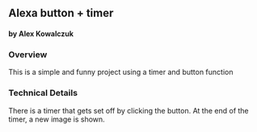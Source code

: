 ## Alexa button + timer 
#### by Alex Kowalczuk



### Overview
This is a simple and funny project using a timer and button function


### Technical Details

There is a timer that gets set off by clicking the button. At the end of the timer, a new image is shown. 